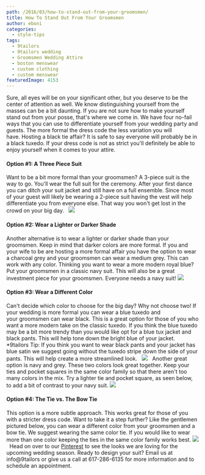 ```yaml
---
path: /2016/03/how-to-stand-out-from-your-groomsmen/
title: How To Stand Out From Your Groomsmen
author: eboni
categories: 
  - style-tips
tags: 
  - 9tailors
  - 9tailors wedding
  - Groomsmen Wedding Attire
  - boston menswear
  - custom clothing
  - custom menswear
featuredImage: 4153
---
```

Sure, all eyes will be on your significant other, but you deserve to be the center of attention as well. We know distinguishing yourself from the masses can be a bit daunting. If you are not sure how to make yourself stand out from your posse, that's where we come in. We have four no-fail ways that you can use to differentiate yourself from your wedding party and guests. The more formal the dress code the less variation you will have. Hosting a black tie affair? It is safe to say everyone will probably be in a black tuxedo. If your dress code is not as strict you'll definitely be able to enjoy yourself when it comes to your attire.  

#### **Option #1: A Three Piece Suit**

Want to be a bit more formal than your groomsmen? A 3-piece suit is the way to go. You'll wear the full suit for the ceremony. After your first dance you can ditch your suit jacket and still have on a full ensemble. Since most of your guest will likely be wearing a 2-piece suit having the vest will help differentiate you from everyone else. That way you won't get lost in the crowd on your big day.   ![](https://s-media-cache-ak0.pinimg.com/564x/b2/cd/2c/b2cd2cb64f3f61ff1b40f492d1cf616f.jpg)  

#### **Option #2: Wear a Lighter or Darker Shade**

Another alternative is to wear a lighter or darker shade than your groomsmen. Keep in mind that darker colors are more formal. If you and your wife to be are hosting a more formal affair you have the option to wear a charcoal grey and your groomsmen can wear a medium grey. This can work with any color. Thinking you want to wear a more modern royal blue? Put your groomsmen in a classic navy suit. This will also be a great investment piece for your groomsmen. Everyone needs a navy suit! ![](https://s-media-cache-ak0.pinimg.com/564x/8f/37/ef/8f37ef8297d4432488ff96cf97545f5e.jpg)

#### **Option #3: Wear a Different Color**

Can't decide which color to choose for the big day? Why not choose two! If your wedding is more formal you can wear a blue tuxedo and your groomsmen can wear black. This is a great option for those of you who want a more modern take on the classic tuxedo. If you think the blue tuxedo may be a bit more trendy than you would like opt for a blue tux jacket and black pants. This will help tone down the bright blue of your jacket. \*9tailors Tip: If you think you want to wear black pants and your jacket has blue satin we suggest going without the tuxedo stripe down the side of your pants. This will help create a more streamlined look.   ![](https://s-media-cache-ak0.pinimg.com/564x/c1/5f/36/c15f36213294b57b345b5d144e529153.jpg)   Another great option is navy and grey. These two colors look great together. Keep your ties and pocket squares in the same color family so that there aren't too many colors in the mix. Try a lighter tie and pocket square, as seen below, to add a bit of contrast to your navy suit. ![](https://s-media-cache-ak0.pinimg.com/564x/ad/36/8e/ad368ed534b5387a745b81f4da7a34a1.jpg)

#### **Option #4: The Tie vs. The Bow Tie**

This option is a more subtle approach. This works great for those of you with a stricter dress code. Want to take it a step further? Like the gentlemen pictured below, you can wear a different color from your groomsmen and a bow tie. We suggest wearing the same color tie. If you would like to wear more than one color keeping the ties in the same color family works best. ![](https://s-media-cache-ak0.pinimg.com/564x/7f/73/ac/7f73ac8d6eed4c77cf9bdedbb915aaae.jpg)   Head on over to our [Pinterest](https://www.pinterest.com/9tailors/wedding-style/) to see the looks we are loving for the upcoming wedding season. Ready to design your suit? Email us at info@9tailors or give us a call at 617-286-6135 for more information and to schedule an appointment.